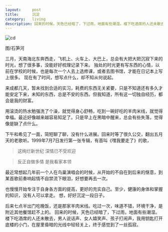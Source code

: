 ```yaml
---
layout:     post
title:      沉淀
category:   living
description: 回来的时候，天色已经暗了，下过雨，地面有些潮湿。楼下吃酒席的人还未散去，男人说话声、女人嬉笑声、孩子打闹声，我用钥匙打开底楼的小门...
---
```


![cd](http://fire15.com/images/ct/cd.jpg)

图/石笋河


三月，天南海北东奔西走，飞机上、火车上、大巴上，总会有大把大把沉寂下来的时光，想了很多事，没能好好梳理记录下来。
独处的时光更有写东西的心情，以前在学校的时候，也是每次一个人去上选修课，或者去图书馆，才能在日记本上写上很多。
现在有了时间，想写点什么，却不知从何说起。

来成都几天，暂未找到合适的实习，耗费的东西无关紧要，只是不知道还有多久才能安定下来，未知的东西，总是不安的东西。但我知道，所有这一切独自经历，都会是我的财富。

用滚烫的热水勉强洗了个澡，就觉得身心舒畅，吃到一碗好吃的羊肉米线，就觉得幸福。最近好像越来越容易知足了。只是早上在黑暗中醒来，总会有些失落，觉得像是缺了点什么。

下午和希见了一面，简短聊了聊，没有什么进展。回来时等了很久公交，翻出五月天的老歌听。1999年7月7日发行第一张专辑，有首叫《嘿我要走了》的歌，
>这绚烂新世纪 深情已不受欢迎

>反正自做多情 是我看家本领

最近常想起几年前一个人在鸟巢演唱会的时候，从开始的不自在到后来的惬意，到某首歌前奏响起情不自禁流下眼泪，好想要再去一次。

也慢慢开始专注于自身各方面的提高，更好的充实自己。至少，健康的身体和掌握的知识，没有人可以拿走。
想，好好沉淀一段日子。

后来七点半出门吃晚饭，还是那家羊肉米线。吃过一次，味道不错，环境干净，是附近其他餐馆赶不上的。
回来的时候，天色已经暗了，下过雨，地面有些潮湿。楼下吃酒席的人还未散去，男人说话声、女人嬉笑声、孩子打闹声，我用钥匙打开底楼的小门，在屋里昏暗的光线中轻轻关上，终于感觉到了一丝孤寂。